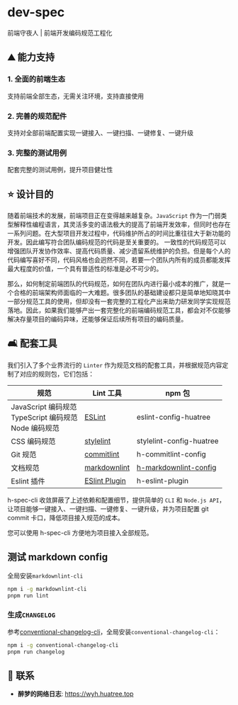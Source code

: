 # dev-spec

前端守夜人 | 前端开发编码规范工程化

## :mountain: 能力支持

### 1. 全面的前端生态

支持前端全部生态，无需关注环境，支持直接使用

### 2. 完善的规范配件

支持对全部前端配置实现一键接入、一键扫描、一键修复、一键升级

### 3. 完整的测试用例

配套完整的测试用例，提升项目健壮性

## :star: 设计目的

随着前端技术的发展，前端项目正在变得越来越复杂。`JavaScript` 作为一门弱类型解释性编程语言，其灵活多变的语法极大的提高了前端开发效率，但同时也存在一系列问题。在大型项目开发过程中，代码维护所占的时间比重往往大于新功能的开发。因此编写符合团队编码规范的代码是至关重要的。 一致性的代码规范可以增强团队开发协作效率、提高代码质量、减少遗留系统维护的负担。但是每个人的代码编写喜好不同，代码风格也会迥然不同，若要一个团队内所有的成员都能发挥最大程度的价值，一个具有普适性的标准是必不可少的。

那么，如何制定前端团队的代码规范，如何在团队内进行最小成本的推广，就是一个合格的前端架构师面临的一大难题。很多团队的基础建设都只是简单地知晓其中一部分规范工具的使用，但却没有一套完整的工程化产出来助力研发同学实现规范落地。因此，如果我们能够产出一套完整化的前端编码规范工具，都会对不仅能够解决存量项目的编码异味，还能够保证后续所有项目的编码质量。

## :couch_and_lamp: 配套工具

我们引入了多个业界流行的 `Linter` 作为规范文档的配套工具，并根据规范内容定制了对应的规则包，它们包括：

| 规范                                                         | Lint 工具                                                    | npm 包                                                       |
| ------------------------------------------------------------ | ------------------------------------------------------------ | ------------------------------------------------------------ |
| JavaScript 编码规范 <br/> TypeScript 编码规范 <br/> Node 编码规范 | [ESLint](https://eslint.org/)                                | eslint-config-huatree                                              |
| CSS 编码规范                                                 | [stylelint](https://stylelint.io/)                           | stylelint-config-huatree                                           |
| Git 规范                                                     | [commitlint](https://commitlint.js.org/#/)                   | h-commitlint-config                                          |
| 文档规范                                                     | [markdownlint](https://github.com/DavidAnson/markdownlint)   | [h-markdownlint-config](https://www.npmjs.com/package/h-markdownlint-config) |
| Eslint 插件                                                  | [ESlint Plugin](https://eslint.org/docs/latest/extend/plugins) | h-eslint-plugin                                              |

h-spec-cli 收敛屏蔽了上述依赖和配置细节，提供简单的 `CLI` 和 `Node.js API`，让项目能够一键接入、一键扫描、一键修复、一键升级，并为项目配置 git commit 卡口，降低项目接入规范的成本。

您可以使用 h-spec-cli 方便地为项目接入全部规范。

## 测试 markdown config

全局安装`markdownlint-cli`

```bash
npm i -g markdownlint-cli
pnpm run lint
```

### 生成`CHANGELOG`

参考[conventional-changelog-cli](https://www.npmjs.com/package/conventional-changelog-cli)，全局安装`conventional-changelog-cli`：

```bash
npm i -g conventional-changelog-cli
pnpm run changelog
```

## :email: 联系

- **醉梦的网络日志**: <https://wyh.huatree.top>
